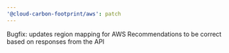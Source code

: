```yaml
---
'@cloud-carbon-footprint/aws': patch
---
```


Bugfix: updates region mapping for AWS Recommendations to be correct based on responses from the API
